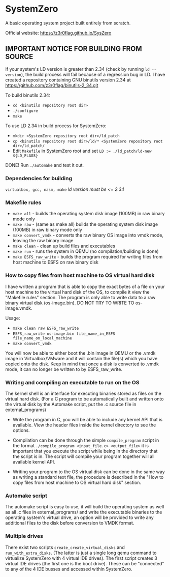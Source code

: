 # SystemZero
A basic operating system project built entirely from scratch.

Official website: https://z3r0flag.github.io/SysZero

## IMPORTANT NOTICE FOR BUILDING FROM SOURCE
If your system's LD version is greater than 2.34 (check by running `ld --version`), the build process will fail because of a regression bug in LD. I have created a repository containing GNU binutils version 2.34 at https://github.com/z3r0flag/binutils-2_34.git 

To build binutils 2.34:
- `cd <binutils repository root dir>`
- `./configure`
- `make`

To use LD 2.34 in build process for SystemZero:
- `mkdir <SystemZero repository root dir>/ld_patch`
- `cp <binutils repository root dir>/ld/* <SystemZero repository root dir>/ld_patch/`
- Edit `Makefile` in SystemZero root and set `LD := ./ld_patch/ld-new ${LD_FLAGS}`

DONE! Run `./automake` and test it out.

### Dependencies for building

`virtualbox, gcc, nasm, make`
*ld version must be <= 2.34*

### Makefile rules

- `make all` - builds the operating system disk image (100MB) in raw binary mode only
- `make raw` - (same as make all) builds the operating system disk image (100MB) in raw binary mode only
- `make convert_vmdk` - converts the raw binary OS image into vmdk mode, leaving the raw binary image
- `make clean` - clean up build files and executables
- `make run` - runs the system in QEMU (no compilation/building is done)
- `make ESFS_raw_write` - builds the program required for writing files from host machine to ESFS on raw binary disk

### How to copy files from host machine to OS virtual hard disk

I have written a program that is able to copy the exact bytes of a file on your host machine to the virtual hard disk of the OS, to compile it view the "Makefile rules" section. The program is only able to write data to a raw binary virtual disk (os-image.bin). DO NOT TRY TO WRITE TO os-image.vmdk.

Usage:
- `make clean raw ESFS_raw_write`
- `ESFS_raw_write os-image.bin file_name_in_ESFS file_name_on_local_machine`
- `make convert_vmdk`

You will now be able to either boot the .bin image in QEMU or the .vmdk image in Virtualbox/VMware and it will contain the file(s) which you have copied onto the disk. Keep in mind that once a disk is converted to .vmdk mode, it can no longer be written to by ESFS_raw_write.

### Writing and compiling an executable to run on the OS

The kernel shell is an interface for executing binaries stored as files on the virtual hard disk. (For a C program to be automatically built and written onto the virtual disk by the Automake script, put the .c source file in external_programs)

- Write the program in C, you will be able to include any kernel API that is available. View the header files inside the kernel directory to see the options.

- Compilation can be done through the simple `compile_program` script in the format `./compile_program <input_file.c> <output_file>` it is important that you execute the script while being in the directory that the script is in. The script will compile your program together will all available kernel API.

- Writing your program to the OS virtual disk can be done in the same way as writing a standard text file, the procedure is described in the "How to copy files from host machine to OS virtual hard disk" section.

### Automake script

The automake script is easy to use, it will build the operating system as well as all .c files in external_programs/ and write the executable binaries to the operating system's virtual drive, an option will be provided to write any additional files to the disk before conversion to VMDK format.

### Multiple drives

There exist two scripts `create_create_virtual_disks` and `run_with_extra_disks`. (The latter is just a single long qemu command to virtualize SystemZero with 4 virtual IDE drives). The first script creates 3 virtual IDE drives (the first one is the boot drive). These can be "connected" to any of the 4 IDE busses and accessed within SystemZero.

